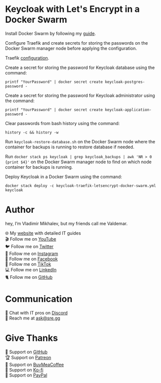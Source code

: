# Keycloak with Let's Encrypt in a Docker Swarm

Install Docker Swarm by following my [guide](https://www.heyvaldemar.com/install-docker-swarm-on-ubuntu-server/).

Configure Traefik and create secrets for storing the passwords on the Docker Swarm manager node before applying the configuration.

Traefik [configuration](https://github.com/heyValdemar/traefik-letsencrypt-docker-swarm).

Create a secret for storing the password for Keycloak database using the command:

`printf "YourPassword" | docker secret create keycloak-postgres-password -`

Create a secret for storing the password for Keycloak administrator using the command:

`printf "YourPassword" | docker secret create keycloak-application-password -`

Clear passwords from bash history using the command:

`history -c && history -w`

Run `keycloak-restore-database.sh` on the Docker Swarm node where the container for backups is running to restore database if needed.

Run `docker stack ps keycloak | grep keycloak_backups | awk 'NR > 0 {print $4}'` on the Docker Swarm manager node to find on which node container for backups is running.

Deploy Keycloak in a Docker Swarm using the command:

`docker stack deploy -c keycloak-traefik-letsencrypt-docker-swarm.yml keycloak`

# Author

hey, I’m Vladimir Mikhalev, but my friends call me Valdemar.

🌐 My [website](https://www.heyvaldemar.com/) with detailed IT guides\
🎬 Follow me on [YouTube](https://www.youtube.com/channel/UCf85kQ0u1sYTTTyKVpxrlyQ?sub_confirmation=1)\
🐦 Follow me on [Twitter](https://twitter.com/heyValdemar)\
🎨 Follow me on [Instagram](https://www.instagram.com/heyvaldemar/)\
🎸 Follow me on [Facebook](https://www.facebook.com/heyValdemarFB/)\
🎥 Follow me on [TikTok](https://www.tiktok.com/@heyvaldemar)\
💻 Follow me on [LinkedIn](https://www.linkedin.com/in/heyvaldemar/)\
🐈 Follow me on [GitHub](https://github.com/heyvaldemar)

# Communication
👾 Chat with IT pros on [Discord](https://discord.gg/AJQGCCBcqf)\
📧 Reach me at ask@sre.gg

# Give Thanks
💎 Support on [GitHub](https://github.com/sponsors/heyValdemar)\
🏆 Support on [Patreon](https://www.patreon.com/heyValdemar)\
🥤 Support on [BuyMeaCoffee](https://www.buymeacoffee.com/heyValdemar)\
🍪 Support on [Ko-fi](https://ko-fi.com/heyValdemar)\
💖 Support on [PayPal](https://www.paypal.com/paypalme/heyValdemarCOM)
